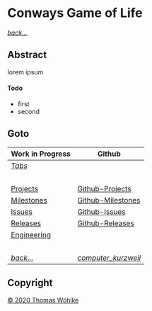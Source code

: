 # Conways Game of Life

*[back...](../TABS.md)* 

## Abstract
lorem ipsum

#### Todo
* first
* second


## Goto

| Work in Progress | Github                          |
|------------------|---------------------------------|
| *[Tabs](../TABS.md)* | &nbsp; |
| &nbsp; | &nbsp; |
| [Projects](../../../src/main/site/markdown/PROJECTS.md)       | [Github-Projects](https://github.com/Computer-Kurzweil/computer_kurzweil/projects) |
| [Milestones](../../../src/main/site/markdown/MILESTONES.md)   | [Github-Milestones](https://github.com/Computer-Kurzweil/computer_kurzweil/milestones) |
| [Issues](../../../src/main/site/markdown/ISSUES.md)           | [Github-Issues](https://github.com/Computer-Kurzweil/computer_kurzweil/issues) |
| [Releases](../../../src/main/site/markdown/RELEASES.md)       | [Github-Releases](https://github.com/Computer-Kurzweil/computer_kurzweil/releases) |
| [Engineering](../../../src/main/site/markdown/ENGINEERING.md) | &nbsp; |
| &nbsp; | &nbsp; |
| *[back...](../../../README.md)* | *[computer_kurzweil](https://github.com/Computer-Kurzweil/computer_kurzweil)* |

## Copyright
[&copy; 2020 Thomas W&ouml;hlke](../../../src/main/site/markdown/LICENSE.code.md)
